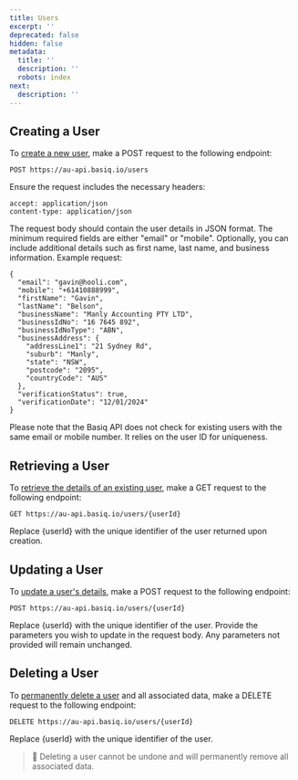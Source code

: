 ```yaml
---
title: Users
excerpt: ''
deprecated: false
hidden: false
metadata:
  title: ''
  description: ''
  robots: index
next:
  description: ''
---
```

## Creating a User

To [create a new user](https://api.basiq.io/reference/createuser), make a POST request to the following endpoint:

```curl Create a User
POST https://au-api.basiq.io/users
```

Ensure the request includes the necessary headers:

```curl
accept: application/json
content-type: application/json
```

The request body should contain the user details in JSON format. The minimum required fields are either "email" or "mobile". Optionally, you can include additional details such as first name, last name, and business information. Example request:

```curl
{
  "email": "gavin@hooli.com",
  "mobile": "+61410888999",
  "firstName": "Gavin",
  "lastName": "Belson",
  "businessName": "Manly Accounting PTY LTD",
  "businessIdNo": "16 7645 892",
  "businessIdNoType": "ABN",
  "businessAddress": {
    "addressLine1": "21 Sydney Rd",
    "suburb": "Manly",
    "state": "NSW",
    "postcode": "2095",
    "countryCode": "AUS"
  },
  "verificationStatus": true,
  "verificationDate": "12/01/2024"
}

```

Please note that the Basiq API does not check for existing users with the same email or mobile number. It relies on the user ID for uniqueness.

## Retrieving a User

To [retrieve the details of an existing user](https://api.basiq.io/reference/getuser), make a GET request to the following endpoint:

```curl
GET https://au-api.basiq.io/users/{userId}
```

Replace {userId} with the unique identifier of the user returned upon creation.

## Updating a User

To [update a user's details](https://api.basiq.io/reference/updateuser), make a POST request to the following endpoint:

```curl
POST https://au-api.basiq.io/users/{userId}
```

Replace {userId} with the unique identifier of the user. Provide the parameters you wish to update in the request body. Any parameters not provided will remain unchanged.

## Deleting a User

To [permanently delete a user](https://api.basiq.io/reference/deleteuser) and all associated data, make a DELETE request to the following endpoint:

```curl
DELETE https://au-api.basiq.io/users/{userId}
```

Replace {userId} with the unique identifier of the user.

> 🚧 Deleting a user cannot be undone and will permanently remove all associated data.